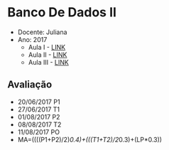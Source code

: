 # Banco De Dados II
* Docente: Juliana
* Ano: 2017
   * Aula I - [LINK](https://github.com/rafaelgov95/BancoDeDadosII/blob/master/Aula-I-25-04-2017.md)
   * Aula II - [LINK](https://github.com/rafaelgov95/BancoDeDadosII/blob/master/Aula-II-02-05-2017.md)
   * Aula III - [LINK](https://github.com/rafaelgov95/BancoDeDadosII/blob/master/Aula-III-09-05-2017.md)
## Avaliação
   * 20/06/2017 P1
   * 27/06/2017 T1
   * 01/08/2017 P2
   * 08/08/2017 T2
   * 11/08/2017 PO  
   * MA=((((P1+P2)/2)*0.4)+(((T1+T2)/2*0.3)+(LP*0.3))
   
